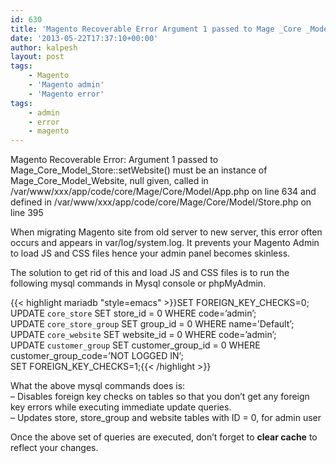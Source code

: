```yaml
---
id: 630
title: 'Magento Recoverable Error Argument 1 passed to Mage _Core _Model _Store ::setWebsite() must be an instance of Mage_Core_Model_Website'
date: '2013-05-22T17:37:10+00:00'
author: kalpesh
layout: post
tags:
    - Magento
    - 'Magento admin'
    - 'Magento error'
tags:
    - admin
    - error
    - magento
---
```


Magento Recoverable Error: Argument 1 passed to Mage_Core_Model_Store::setWebsite() must be an instance of Mage_Core_Model_Website, null given, called in /var/www/xxx/app/code/core/Mage/Core/Model/App.php on line 634 and defined in /var/www/xxx/app/code/core/Mage/Core/Model/Store.php on line 395

When migrating Magento site from old server to new server, this error often occurs and appears in var/log/system.log. It prevents your Magento Admin to load JS and CSS files hence your admin panel becomes skinless.

The solution to get rid of this and load JS and CSS files is to run the following mysql commands in Mysql console or phpMyAdmin.

{{< highlight mariadb "style=emacs" >}}SET FOREIGN_KEY_CHECKS=0;  
UPDATE `core_store` SET store_id = 0 WHERE code=’admin’;  
UPDATE `core_store_group` SET group_id = 0 WHERE name=’Default’;  
UPDATE `core_website` SET website_id = 0 WHERE code=’admin’;  
UPDATE `customer_group` SET customer_group_id = 0 WHERE customer_group_code=’NOT LOGGED IN’;  
SET FOREIGN_KEY_CHECKS=1;{{< /highlight >}}

What the above mysql commands does is:  
– Disables foreign key checks on tables so that you don’t get any foreign key errors while executing immediate update queries.  
– Updates store, store_group and website tables with ID = 0, for admin user

Once the above set of queries are executed, don’t forget to **clear cache** to reflect your changes.